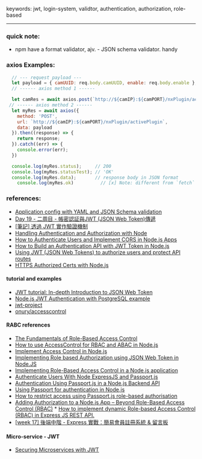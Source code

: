 keywords: jwt, login-system, validtor, authentication, authorization, role-based

---
### quick note: 
* npm have a format validator, ajv. - JSON schema validator. handy

### axios Examples:
```js
  // --- request payload ---
  let payload = { camUUID: req.body.camUUID, enable: req.body.enable };
  // ------ axios method 1 ------

  let camRes = await axios.post(`http://${camIP}:${camPORT}/nxPlugin/activePlugin`, payload);
 // ------ axios method 2 ------
  let myRes = await axios({
    method: 'POST',
    url: `http://${camIP}:${camPORT}/nxPlugin/activePlugin`,
    data: payload
  }).then((response) => {
    return response;
  }).catch((err) => {
    console.error(err);
  })

  console.log(myRes.status);     // 200
  console.log(myRes.statusTest); // 'OK'
  console.log(myRes.data);       // response body in JSON format
	console.log(myRes.ok)          // [x] Note: different from `fetch` method, axios response does not contain ok property
```


### references:
* [Application config with YAML and JSON Schema validation](https://medium.com/trabe/application-config-with-yaml-and-json-schema-validation-94a870855314)
* [Day 19 - 二周目 - 帳密認証與JWT (JSON Web Token)傳遞](https://ithelp.ithome.com.tw/articles/10203292)
* [[筆記] 透過 JWT 實作驗證機制](https://medium.com/%E9%BA%A5%E5%85%8B%E7%9A%84%E5%8D%8A%E8%B7%AF%E5%87%BA%E5%AE%B6%E7%AD%86%E8%A8%98/%E7%AD%86%E8%A8%98-%E9%80%8F%E9%81%8E-jwt-%E5%AF%A6%E4%BD%9C%E9%A9%97%E8%AD%89%E6%A9%9F%E5%88%B6-2e64d72594f8)
* [Handling Authentication and Authorization with Node](https://medium.com/quick-code/handling-authentication-and-authorization-with-node-7f9548fedde8)
* [How to Authenticate Users and Implement CORS in Node.js Apps](https://www.freecodecamp.org/news/how-to-authenticate-users-and-implement-cors-in-nodejs-applications/)
* [How to Build an Authentication API with JWT Token in Node.js](https://www.section.io/engineering-education/how-to-build-authentication-api-with-jwt-token-in-nodejs/)
* [Using JWT (JSON Web Tokens) to authorize users and protect API routes](https://medium.com/@maison.moa/using-jwt-json-web-tokens-to-authorize-users-and-protect-api-routes-3e04a1453c3e)
* [HTTPS Authorized Certs with Node.js](https://engineering.circle.com/https-authorized-certs-with-node-js-315e548354a2)

#### tutorial and examples
* [JWT tutorial: In-depth Introduction to JSON Web Token](https://www.bezkoder.com/jwt-json-web-token/)
* [Node.js JWT Authentication with PostgreSQL example](https://www.bezkoder.com/node-js-jwt-authentication-postgresql/)
* [jwt-project](https://github.com/Olanetsoft/jwt-project)
* [onury/accesscontrol](https://github.com/onury/accesscontrol)

#### RABC references
* [The Fundamentals of Role-Based Access Control](https://www.bettercloud.com/monitor/the-fundamentals-of-role-based-access-control/)
* [How to use AccessControl for RBAC and ABAC in Node.js](https://blog.logrocket.com/using-accesscontrol-for-rbac-and-abac-in-node-js/)
* [Implement Access Control in Node.js](https://blog.nodeswat.com/implement-access-control-in-node-js-8567e7b484d1)
* [Implementing Role based Authorization using JSON Web Token in Node.JS](https://medium.com/@sanju.nitt/implementing-role-based-authorization-using-json-web-token-in-node-js-cdc3a96ecb5c)
* [Implementing Role-Based Access Control in a Node.js application](https://soshace.com/implementing-role-based-access-control-in-a-node-js-application/)
* [Authenticate Users With Node ExpressJS and Passport.js](https://heynode.com/tutorial/authenticate-users-node-expressjs-and-passportjs/)
* [Authentication Using Passport.js in a Node.js Backend API](https://javascript.plainenglish.io/authentication-using-passport-js-in-a-node-js-backend-api-51e9946549cb)
* [Using Passport for authentication in Node.js](https://blog.logrocket.com/using-passport-authentication-node-js/)
* [How to restrict access using Passport.js role-based authorisation](https://www.developerhandbook.com/passport.js/passport-role-based-authorisation-authentication/)
* [Adding Authorization to a Node.js App – Beyond Role-Based Access Control (RBAC)](https://www.osohq.com/post/adding-authorization-nodejs-app-beyond-role-based-access-control) * [How to implement dynamic Role-based Access Control (RBAC) in Express JS REST API.](https://dev.to/richienabuk/how-to-implement-dynamic-role-based-access-control-rbac-in-express-js-rest-api-54fe)
* [[week 17] 後端中階 - Express 實戰：簡易會員註冊系統 & 留言板](https://hackmd.io/@Heidi-Liu/note-be201-express-practice)

#### Micro-service - JWT
* [Securing Microservices with JWT](https://medium.com/ballerina-techblog/securing-microservices-with-jwt-a16b738b110f)